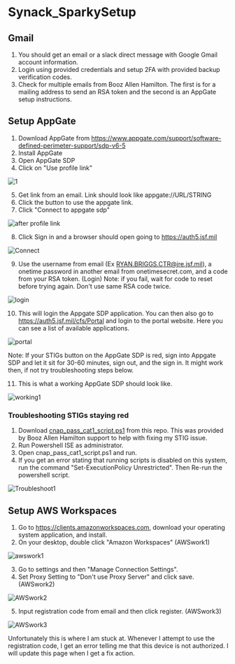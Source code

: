 # Synack_SparkySetup

## Gmail
1) You should get an email or a slack direct message with Google Gmail account information.
2) Login using provided credentials and setup 2FA with provided backup verification codes.
3) Check for multiple emails from Booz Allen Hamilton. The first is for a mailing address to send an RSA token and the second is an AppGate setup instructions.

## Setup AppGate
1) Download AppGate from https://www.appgate.com/support/software-defined-perimeter-support/sdp-v6-5
2) Install AppGate
3) Open AppGate SDP
4) Click on "Use profile link"

![1](https://github.com/user-attachments/assets/627f2354-2daf-407b-9092-2a73b8d3d461)
   
5) Get link from an email. Link should look like appgate://URL/STRING 
6) Click the button to use the appgate link.
7) Click "Connect to appgate sdp" 

![after profile link](https://github.com/user-attachments/assets/937dea36-a8a5-47da-a35e-ebebc847c63a)
   
8) Click Sign in and a browser should open going to https://auth5.jsf.mil 

![Connect](https://github.com/user-attachments/assets/1a4cbbe4-8a8b-41df-8de6-6e2a1933c741)
    
9) Use the username from email (Ex RYAN.BRIGGS.CTR@jre.jsf.mil), a onetime password in another email from onetimesecret.com, and a code from your RSA token. (Login) Note: if you fail, wait for code to reset before trying again. Don't use same RSA code twice.

![login](https://github.com/user-attachments/assets/9eadc41d-1965-45e2-9bf6-00cf4c23de03)

10) This will login the Appgate SDP application. You can then also go to https://auth5.jsf.mil/cfs/Portal and login to the portal website. Here you can see a list of available applications. 

![portal](https://github.com/user-attachments/assets/3256a3a9-f0dc-4eae-9cd7-0fcdb58b5733)

Note: If your STIGs button on the AppGate SDP is red, sign into Appgate SDP and let it sit for 30-60 minutes, sign out, and the sign in. It might work then, if not try troubleshooting steps below.

11) This is what a working AppGate SDP should look like.

![working1](https://github.com/user-attachments/assets/80914d84-5530-479c-895b-a5bf69b8a9a5)


### Troubleshooting STIGs staying red
1) Download [cnap_pass_cat1_script.ps1](cnap_pass_cat1_script.ps1) from this repo. This was provided by Booz Allen Hamilton support to help with fixing my STIG issue.
2) Run Powershell ISE as administrator.
3) Open cnap_pass_cat1_script.ps1 and run. 
4) If you get an error stating that running scripts is disabled on this system, run the command "Set-ExecutionPolicy Unrestricted". Then Re-run the powershell script.
   
![Troubleshoot1](https://github.com/user-attachments/assets/3b62dd2c-07d7-42c1-ab93-343bbcb20587)


## Setup AWS Workspaces
1) Go to https://clients.amazonworkspaces.com, download your operating system application, and install.
2) On your desktop, double click "Amazon Workspaces" (AWSwork1)

![awswork1](https://github.com/user-attachments/assets/92c7855b-8462-49d3-a395-d982d2d0dc0a)

3) Go to settings and then "Manage Connection Settings".
4) Set Proxy Setting to "Don't use Proxy Server" and click save. (AWSwork2)

![AWSwork2](https://github.com/user-attachments/assets/e7656e79-987a-4a41-a215-bf12fafb581b)

5) Input registration code from email and then click register. (AWSwork3)

![AWSwork3](https://github.com/user-attachments/assets/b661a163-6320-4708-94e3-2b46782be981)

Unfortunately this is where I am stuck at. Whenever I attempt to use the registration code, I get an error telling me that this device is not authorized. I will update this page when I get a fix action.
